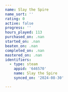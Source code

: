 ```yaml
---
name: Slay the Spire
name_sort: ''
rating: 0
active: false
progress: ''
hours_played: 113
purchased_on: .nan
started_on: .nan
beaten_on: .nan
completed_on: .nan
mastered_on: .nan
identifiers:
  - type: steam
    appid: '646570'
    name: Slay the Spire
    synced_on: '2024-08-30'

---
```

